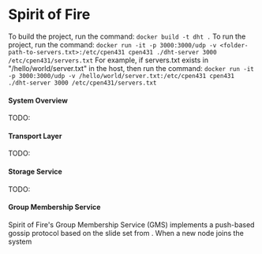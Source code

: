 # Spirit of Fire
To build the project, run the command: `docker build -t dht .`
To run the project, run the command: `docker run -it -p 3000:3000/udp -v <folder-path-to-servers.txt>:/etc/cpen431 cpen431 ./dht-server 3000 /etc/cpen431/servers.txt`
For example, if servers.txt exists in "/hello/world/server.txt" in the host, then run the command: `docker run -it -p 3000:3000/udp -v /hello/world/server.txt:/etc/cpen431 cpen431 ./dht-server 3000 /etc/cpen431/servers.txt`

#### System Overview
TODO: 
#### Transport Layer
TODO:
#### Storage Service
TODO: 
#### Group Membership Service
Spirit of Fire's Group Membership Service (GMS) implements a push-based gossip protocol based on the slide set from . When a new node joins the system 